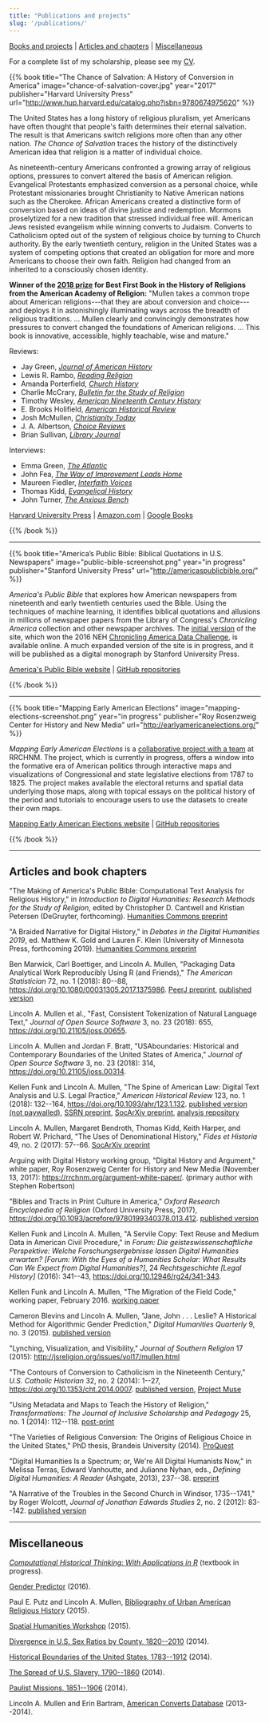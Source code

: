 ```yaml
---
title: "Publications and projects"
slug: '/publications/'
---
```


[Books and projects](#books-and-projects) | [Articles and chapters](#articles) | [Miscellaneous](#misc)

For a complete list of my scholarship, please see my [CV](https://lincolnmullen.com/files/Mullen-cv.pdf).

<a name="books-and-projects"></a>

{{% book title="The Chance of Salvation: A History of Conversion in America" image="chance-of-salvation-cover.jpg" year="2017" publisher="Harvard University Press" url="http://www.hup.harvard.edu/catalog.php?isbn=9780674975620" %}}

The United States has a long history of religious pluralism, yet Americans have often thought that people's faith determines their eternal salvation. The result is that Americans switch religions more often than any other nation. *The Chance of Salvation* traces the history of the distinctively American idea that religion is a matter of individual choice.

As nineteenth-century Americans confronted a growing array of religious options, pressures to convert altered the basis of American religion.  Evangelical Protestants emphasized conversion as a personal choice, while Protestant missionaries brought Christianity to Native American nations such as the Cherokee. African Americans created a distinctive form of conversion based on ideas of divine justice and redemption.  Mormons proselytized for a new tradition that stressed individual free will. American Jews resisted evangelism while winning converts to Judaism. Converts to Catholicism opted out of the system of religious choice by turning to Church authority. By the early twentieth century, religion in the United States was a system of competing options that created an obligation for more and more Americans to choose their own faith. Religion had changed from an inherited to a consciously chosen identity.

**Winner of the [2018 prize](https://www.aarweb.org/2018-book-award-winners) for Best First Book in the History of Religions from the American Academy of Religion:** "Mullen takes a common trope about American religions---that they are about conversion and choice---and deploys it in astonishingly illuminating ways across the breadth of religious traditions. ... Mullen clearly and convincingly demonstrates how pressures to convert changed the foundations of American religions. ... This book is innovative, accessible, highly teachable, wise and mature."

Reviews: 

- Jay Green, [*Journal of American History*](https://doi.org/10.1093/jahist/jay158)
- Lewis R. Rambo, [*Reading Religion*](http://readingreligion.org/books/chance-salvation)
- Amanda Porterfield, [*Church History*](https://doi.org/10.1017/S0009640718001385)
- Charlie McCrary, [*Bulletin for the Study of Religion*](https://www.equinoxpub.com/home/mullen-lincoln-chance-salvation-history-conversion-america-cambridge-ma-harvard-university-press-2017-pp-384-39-95-hardcover/)
- Timothy Wesley, [*American Nineteenth Century History*](https://doi.org/10.1080/14664658.2018.1436919)
- E. Brooks Holifield, [*American Historical Review*](https://doi.org/10.1093/ahr/123.2.584)
- Josh McMullen, [*Christianity Today*](https://www.christianitytoday.com/ct/2017/november-web-only/how-america-became-conversion-nation.html)
- J. A. Albertson, [*Choice Reviews*](http://choicereviews.org/review/10.5860/CHOICE.206375)
- Brian Sullivan, [*Library Journal*](http://search.ebscohost.com/login.aspx?direct=true&db=a9h&AN=125998988&site=ehost-live)

Interviews: 

- Emma Green, [*The Atlantic*](https://www.theatlantic.com/politics/archive/2017/08/conversions-lincoln-mullen/536151/)
- John Fea, [*The Way of Improvement Leads Home*](https://thewayofimprovement.com/2017/09/07/the-authors-corner-with-lincoln-mullen/)
- Maureen Fiedler, [*Interfaith Voices*](http://interfaithradio.org/Story_Details/Looking_Back_at___Born_Again__)
- Thomas Kidd, [*Evangelical History*](https://www.thegospelcoalition.org/blogs/evangelical-history/the-chance-of-salvation-an-interview-with-lincoln-mullen/)
- John Turner, [*The Anxious Bench*](http://www.patheos.com/blogs/anxiousbench/2017/08/the-chance-of-salvation/)

[Harvard University Press](http://www.hup.harvard.edu/catalog.php?isbn=9780674975620) | [Amazon.com](https://www.amazon.com/Chance-Salvation-History-Conversion-America/dp/0674975626/ref=as_li_ss_tl?s=books&ie=UTF8&qid=1490978609&sr=1-1&linkCode=ll1&tag=backwardglance-20&linkId=7f7a7942a1a57644b1148d412c367aec) | [Google Books](https://books.google.com/books?id=OH0uDwAAQBAJ&printsec=frontcover#v=onepage&q&f=false)

{{% /book %}}

-------------------------------------------------------------------

{{% book title="America’s Public Bible: Biblical Quotations in U.S. Newspapers" image="public-bible-screenshot.png" year="in progress" publisher="Stanford University Press" url="http://americaspublicbible.org/" %}}

*America's Public Bible* that explores how American newspapers from
nineteenth and early twentieth centuries used the Bible. Using the
techniques of machine learning, it identifies biblical quotations and
allusions in millions of newspaper papers from the Library of
Congress's *Chronicling America* collection and other newspaper
archives. The [initial version](http://americaspublicbible.org/) of the
site, which won the 2016 NEH [Chronicling America Data
Challenge](https://www.neh.gov/news/press-release/2016-07-25), is
available online. A much expanded version of the site is in progress,
and it will be published as a digital monograph by Stanford University
Press.

[America's Public Bible website](http://americaspublicbible.org) | [GitHub repositories](https://github.com/public-bible)

{{% /book %}}

-------------------------------------------------------------------

{{% book title="Mapping Early American Elections" image="mapping-elections-screenshot.png" year="in progress" publisher="Roy Rosenzweig Center for History and New Media" url="http://earlyamericanelections.org/" %}}

*Mapping Early American Elections* is a [collaborative project with a team](http://earlyamericanelections.org/about/#project-team) at RRCHNM. The project, which is currently in progress, offers a window into the formative era of American politics through interactive maps and visualizations of Congressional and state legislative elections from 1787 to 1825. The project makes available the electoral returns and spatial data underlying those maps, along with topical essays on the political history of the period and tutorials to encourage users to use the datasets to create their own maps.

[Mapping Early American Elections website](http://earlyamericanelections.org) | [GitHub repositories](https://github.com/mapping-elections)

{{% /book %}}

-------------------------------------------------------------------

<a name="articles"></a>

## Articles and book chapters

"The Making of America's Public Bible: Computational Text Analysis for Religious History," in *Introduction to Digital Humanities: Research Methods for the Study of Religion*, edited by Christopher D. Cantwell and Kristian Petersen (DeGruyter, forthcoming). [Humanities Commons preprint](http://dx.doi.org/10.17613/M6WW76Z8Q)

"A Braided Narrative for Digital History," in *Debates in the Digital
Humanities 2019*, ed. Matthew K. Gold and Lauren F. Klein (University of
Minnesota Press, forthcoming 2019). [Humanities Commons preprint](http://dx.doi.org/10.17613/M6VC3T)

Ben Marwick, Carl Boettiger, and Lincoln A. Mullen, "Packaging Data
Analytical Work Reproducibly Using R (and Friends)," *The American
Statistician* 72, no. 1 (2018): 80--88, <https://doi.org/10.1080/00031305.2017.1375986>.
[PeerJ preprint](https://peerj.com/preprints/3192/), [published version](https://doi.org/10.1080/00031305.2017.1375986)

Lincoln A. Mullen et al., "Fast, Consistent Tokenization of
Natural Language Text," *Journal of Open Source Software* 3, no.
23 (2018): 655, <https://doi.org/10.21105/joss.00655>.

Lincoln A. Mullen and Jordan F. Bratt, "USAboundaries: Historical and Contemporary Boundaries of the United States of America," *Journal of Open Source Software* 3, no. 23 (2018): 314, <https://doi.org/10.21105/joss.00314>.

Kellen Funk and Lincoln A. Mullen, "The Spine of American Law:
Digital Text Analysis and U.S. Legal Practice," *American Historical
Review* 123, no. 1 (2018): 132--164, <https://doi.org/10.1093/ahr/123.1.132>. [published version (not paywalled)](https://academic.oup.com/ahr/article/123/1/132/4840258?guestAccessKey=3a271895-4af8-41e8-b3d9-15941dfe0bcf), [SSRN
preprint](https://ssrn.com/abstract=3001377), [SocArXiv
preprint](https://osf.io/preprints/socarxiv/w8un4/), [analysis repository](https://github.com/lmullen/civil-procedure-codes)

Lincoln A. Mullen, Margaret Bendroth, Thomas Kidd, Keith Harper, and
Robert W. Prichard, "The Uses of Denominational History," *Fides et
Historia* 49, no. 2 (2017): 57--66. [SocArXiv
preprint](https://osf.io/preprints/socarxiv/3zwgr/)

Arguing with Digital History working group, "Digital History and Argument," white paper, Roy Rosenzweig Center for History and New Media (November 13, 2017): <https://rrchnm.org/argument-white-paper/>. (primary author with Stephen Robertson)

"Bibles and Tracts in Print Culture in America," *Oxford Research
Encyclopedia of Religion* (Oxford University Press, 2017), <https://doi.org/10.1093/acrefore/9780199340378.013.412>. [published version](https://doi.org/10.1093/acrefore/9780199340378.013.412)

Kellen Funk and Lincoln A. Mullen, "A Servile Copy: Text Reuse and
Medium Data in American Civil Procedure," in *Forum: Die
geisteswissenschaftliche Perspektive: Welche Forschungsergebnisse lassen
Digital Humanities erwarten? [Forum: With the Eyes of a Humanities
Scholar: What Results Can We Expect from Digital Humanities?]*, 24
*Rechtsgeschichte [Legal History]* (2016): 341--43, <https://doi.org/10.12946/rg24/341-343>.  

Kellen Funk and Lincoln A. Mullen, "The Migration of the Field Code,"
working paper, February 2016. [working
paper](https://osf.io/preprints/socarxiv/nfg92)

Cameron Blevins and Lincoln A. Mullen, "Jane, John . . . Leslie? A
Historical Method for Algorithmic Gender Prediction," *Digital
Humanities Quarterly* 9, no. 3 (2015). [published
version](http://www.digitalhumanities.org/dhq/vol/9/3/000223/000223.html)

"Lynching, Visualization, and Visibility," *Journal of Southern
Religion* 17 (2015): <http://jsreligion.org/issues/vol17/mullen.html>

"The Contours of Conversion to Catholicism in the Nineteenth Century,"
*U.S. Catholic Historian* 32, no. 2 (2014): 1--27, <https://doi.org/10.1353/cht.2014.0007>. [published
version](http://lincolnmullen.com/files/pdf/mullen.contours-conversion-to-catholicism.pdf), [Project Muse](https://muse.jhu.edu/article/552113)

"Using Metadata and Maps to Teach the History of Religion,"
*Transformations: The Journal of Inclusive Scholarship and Pedagogy*
25, no. 1 (2014): 112--118.
[post-print](http://lincolnmullen.com/files/pdf/mullen.using-metadata-and-maps.preprint.pdf)

"The Varieties of Religious Conversion: The Origins of Religious Choice
in the United States," PhD thesis, Brandeis University (2014).
[ProQuest](https://search.proquest.com/docview/1616758797)

"Digital Humanities Is a Spectrum; or, We're All Digital Humanists Now,"
in Melissa Terras, Edward Vanhoutte, and Julianne Nyhan, eds., *Defining
Digital Humanities: A Reader* (Ashgate, 2013), 237--38.
[preprint](http://lincolnmullen.com/blog/digital-humanities-is-a-spectrum-or-we8217re-all-digital-humanists-now/)

"A Narrative of the Troubles in the Second Church in Windsor,
1735--1741," by Roger Wolcott, *Journal of Jonathan Edwards Studies* 2,
no. 2 (2012): 83--142. [published
version](http://jestudies.yale.edu/index.php/journal/article/view/107/0?no_redirect=true)

-------------------------------------------------------------------

<a name="misc"></a>

## Miscellaneous

[*Computational Historical Thinking: With Applications in R*](http://dh-r.lincolnmullen.com/) (textbook in progress).

[Gender Predictor](http://shiny.chnm.org/gender-predictor/) (2016).

Paul E. Putz and Lincoln A. Mullen, [Bibliography of Urban American
Religious History](http://shiny.chnm.org/urban-religious-history/)
(2015).

[Spatial Humanities
Workshop](http://lincolnmullen.com/projects/spatial-workshop/) (2015).

[Divergence in U.S. Sex Ratios by County,
1820--2010](http://lincolnmullen.com/projects/sex-ratios/) (2014).

[Historical Boundaries of the United States,
1783--1912](http://lincolnmullen.com/projects/us-boundaries/) (2014).

[The Spread of U.S. Slavery,
1790--1860](http://lincolnmullen.com/projects/slavery/) (2014).

[Paulist Missions,
1851--1906](http://lincolnmullen.com/projects/paulists-map/) (2014).

Lincoln A. Mullen and Erin Bartram, [American Converts
Database](http://americanconverts.org/) (2013--2014).

